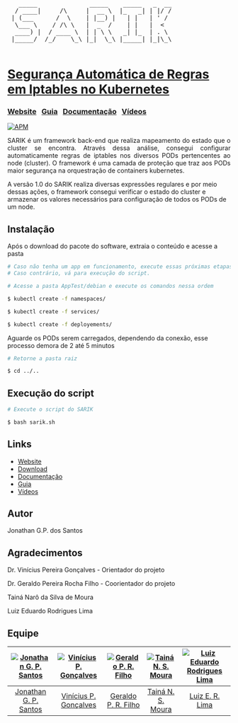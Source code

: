 <pre>
   _____              _____    _____   _  __
  / ____|     /\     |  __ \  |_   _| | |/ /
 | (___      /  \    | |__) |   | |   | ' / 
  \___ \    / /\ \   |  _  /    | |   |  <  
  ____) |  / ____ \  | | \ \   _| |_  | . \ 
 |_____/  /_/    \_\ |_|  \_\ |_____| |_|\_\
                                            
</pre>
# [Segurança Automática de Regras em Iptables no Kubernetes](http://sarik.org)

### [Website](https://sarik.org/)  &nbsp; [Guia](http://sarik.org/guia) &nbsp;  [Documentação](http://sarik.org/documentation)  &nbsp; [Vídeos](http://sarik.org/videos) &nbsp;

[![APM](https://img.shields.io/apm/v/vim-mode?color=blue&label=SARIK&logo=SARIK&logoColor=blue)](https://sarik.org/) &nbsp; 
<p align="justify">
SARIK é um framework back-end que realiza mapeamento do estado que o cluster se encontra. Através dessa análise, consegui configurar automaticamente regras de iptables nos diversos PODs pertencentes ao node (cluster). O framework é uma camada de proteção que traz aos PODs maior segurança na orquestração de containers kubernetes.

A versão 1.0 do SARIK realiza diversas expressões regulares e por meio dessas ações, o framework consegui verificar o estado do cluster e armazenar os valores necessários para configuração de todos os PODs de um node.
</p>

## Instalação &nbsp;
Após o download do pacote do software, extraia o conteúdo e acesse a pasta
```sh
# Caso não tenha um app em funcionamento, execute essas próximas etapas para testar o SARIK.
# Caso contrário, vá para execução do script.

# Acesse a pasta AppTest/debian e execute os comandos nessa ordem

$ kubectl create -f namespaces/
```
```sh
$ kubectl create -f services/
```
```sh
$ kubectl create -f deployements/
```

Aguarde os PODs serem carregados, dependendo da conexão, esse processo demora de 2 até 5 minutos

```sh
# Retorne a pasta raiz

$ cd ../..
```

## Execução do script
```sh
# Execute o script do SARIK

$ bash sarik.sh
```

## Links &nbsp;

- [Website](https://sarik.org)
- [Download](https://sarik.org/download)
- [Documentação](https://sarik.org/documentation)
- [Guia](https://sarik.org/guia)
- [Vídeos](https://sarik.org/videos)

## Autor &nbsp;

Jonathan G.P. dos Santos

## Agradecimentos &nbsp;

Dr. Vinícius Pereira Gonçalves  - Orientador do projeto

Dr. Geraldo Pereira Rocha Filho - Coorientador do projeto

Tainá Narô da Silva de Moura

Luiz Eduardo Rodrigues Lima

## Equipe &nbsp;

[![Jonathan G. P. Santos](https://sarik.org/images/jonathan.jpg)](https://orcid.org/0000-0003-1830-0055) |  [![Vinícius P. Gonçalves](https://sarik.org/images/vinicius.jpg)](https://orcid.org/0000-0002-3771-2605) |  [![Geraldo P. R. Filho](https://sarik.org/images/geraldo.jpg)](https://orcid.org/0000-0001-6795-2768) | [![Tainá N. S. Moura](https://sarik.org/images/taina.jpg)](#) | [![Luiz Eduardo Rodrigues Lima](https://sarik.org/images/luiz.jpg)](https://br.linkedin.com/in/luizerl?trk=people-guest_people_search-card)
|:---:|:---:|:---:|:---:|:---:|
[Jonathan G. P. Santos](http://github.com/jonathamgg) | [Vinícius P. Gonçalves](https://orcid.org/0000-0002-3771-2605) | [Geraldo P. R. Filho](https://orcid.org/0000-0001-6795-2768) | [Tainá N. S. Moura](http://lattes.cnpq.br/6867008647987431) | [Luiz E. R. Lima](https://br.linkedin.com/in/luizerl?trk=people-guest_people_search-card) |
